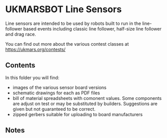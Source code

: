 # UKMARSBOT Line Sensors

Line sensors are intended to be used by robots built to run in the line-follower based events including classic line follower, half-size line follower and drag race. 

You can find out more about the various contest classes at https://ukmars.org/contests/

## Contents

In this folder you will find:

 - images of the various sensor board versions
 - schematic drawings for each as PDF files
 - bill of material spreadsheets with comonent values. Some components are adjust on test or may be substituted by builders. Suggestions are given but not guaranteed to be correct.
 - zipped gerbers suitable for uploading to board manufacturers

## Notes